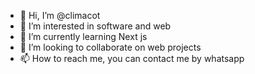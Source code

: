 - 👋 Hi, I’m @climacot
- 👀 I’m interested in software and web
- 🌱 I’m currently learning Next js
- 💞️ I’m looking to collaborate on web projects
- 📫 How to reach me, you can contact me by whatsapp

<!---
climacot/climacot is a ✨ special ✨ repository because its `README.md` (this file) appears on your GitHub profile.
You can click the Preview link to take a look at your changes.
--->
